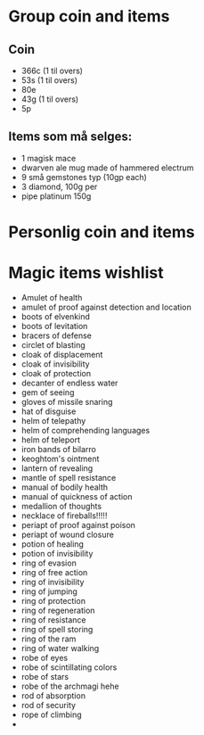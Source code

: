 # Group coin and items
## Coin
- 366c (1 til overs)
- 53s (1 til overs)
- 80e
- 43g (1 til overs)
- 5p

## Items som må selges:
- 1 magisk mace
- dwarven ale mug made of hammered electrum
- 9 små gemstones typ (10gp each)
- 3 diamond, 100g per
- pipe platinum 150g

# Personlig coin and items

# Magic items wishlist
- Amulet of health
- amulet of proof against detection and location
- boots of elvenkind
- boots of levitation
- bracers of defense
- circlet of blasting
- cloak of displacement
- cloak of invisibility
- cloak of protection
- decanter of endless water
- gem of seeing
- gloves of missile snaring
- hat of disguise
- helm of telepathy
- helm of comprehending languages
- helm of teleport
- iron bands of bilarro
- keoghtom's ointment
- lantern of revealing
- mantle of spell resistance
- manual of bodily health
- manual of quickness of action
- medallion of thoughts
- necklace of fireballs!!!!!
- periapt of proof against poison
- periapt of wound closure
- potion of healing
- potion of invisibility
- ring of evasion
- ring of free action
- ring of invisibility
- ring of jumping
- ring of protection
- ring of regeneration
- ring of resistance
- ring of spell storing
- ring of the ram
- ring of water walking
- robe of eyes
- robe of scintillating colors
- robe of stars
- robe of the archmagi hehe
- rod of absorption
- rod of security
- rope of climbing
- 